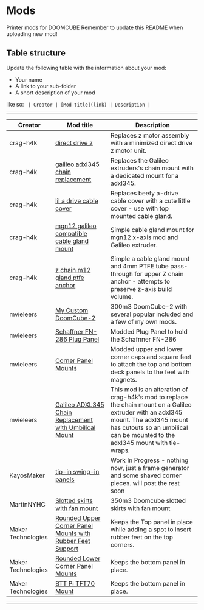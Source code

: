 # Mods

Printer mods for DOOMCUBE
Remember to update this README when uploading new mod!

## Table structure

Update the following table with the information about your mod:
- Your name
- A link to your sub-folder
- A short description of your mod

like so:
`
| Creator | [Mod title](link) | Description |`

---

| Creator | Mod title | Description |
| --- | --- | --- |
| crag-h4k | [direct drive z](./crag-h4k/direct-drive-z) |Replaces z motor assembly with a minimized direct drive z motor unit. |
| crag-h4k | [galileo adxl345 chain replacement](./crag-h4k/galileo-adxl345-chain-replacement) |Replaces the Galileo extruders's chain mount with a dedicated mount for a adxl345. |
| crag-h4k | [lil a drive cable cover](./crag-h4k/lil-a-drive-cable-cover) | Replaces beefy a-drive cable cover with a cute little cover - use with top mounted cable gland. |
| crag-h4k | [mgn12 galileo compatible cable gland mount](./crag-h4k/mgn12-galileo-cable-gland) | Simple cable gland mount for mgn12 x-axis mod and Galileo extruder. |
| crag-h4k | [z chain m12 gland ptfe anchor](./crag-h4k/z-chain-cable-gland-ptfe-anchor) | Simple a cable gland mount and 4mm PTFE tube pass-through for upper Z chain anchor - attempts to preserve z-axis build volume.  |
| mvieleers | [My Custom DoomCube-2](./mvieleers/my_doomcube) | 300m3 DoomCube-2 with several popular included and a few of my own mods. |
| mvieleers | [Schaffner FN-286 Plug Panel](./mvieleers/fn-286_plug_panel) | Modded Plug Panel to hold the Schafnner FN-286|
| mvieleers | [Corner Panel Mounts](./mvieleers/corner_panel_mounts)| Modded upper and lower corner caps and square feet to attach the top and bottom deck panels to the feet with magnets. |
| mvieleers | [Galileo ADXL345 Chain Replacement with Umbilical Mount](./mvieleers/adxl_mount_w_umbilical)| This mod is an alteration of crag-h4k's mod to replace the chain mount on a Galileo extruder with an adxl345 mount. The adxl345 mount has cutouts so an umbilical can be mounted to the adxl345 mount with tie-wraps.
| KayosMaker | [tip-in swing-in panels](./KayosMaker/Toolless%20Panel%20Mod) | Work In Progress - nothing now, just a frame generator and some shaved corner pieces.  will post the rest soon |
| MartinNYHC | [Slotted skirts with fan mount](./MartinNYHC/Slotted_Skirts_With_Fan_Mount) | 350m3 Doomcube slotted skirts with fan mount |
| Maker Technologies | [Rounded Upper Corner Panel Mounts with Rubber Feet Support](./Maker_Technologies/Upper%20Rounded%20Corner%20Panel%20holder%20with%20Support%20for%20Rubber%20Feet) | Keeps the Top panel in place while adding a spot to insert rubber feet on the top corners.|
| Maker Technologies | [Rounded Lower Corner Panel Mounts](./Maker_Technologies/Lower%20Rounded%20Corner%20Panel%20Holder) | Keeps the bottom panel in place.|
| Maker Technologies | [BTT Pi TFT70 Mount](./Maker_Technologies/Pi%20Tft70%20Skirt%20Mount) | Keeps the bottom panel in place.|
---
